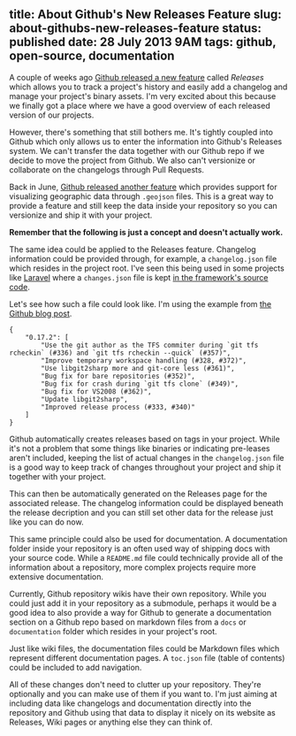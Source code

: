 title: About Github's New Releases Feature
slug: about-githubs-new-releases-feature
status: published
date: 28 July 2013 9AM
tags: github, open-source, documentation
-------
A couple of weeks ago [Github released a new feature](https://github.com/blog/1547-release-your-software) called *Releases* which allows you to track a project's history and easily add a changelog and manage your project's binary assets. I'm very excited about this because we finally got a place where we have a good overview of each released version of our projects.

However, there's something that still bothers me. It's tightly coupled into Github which only allows us to enter the information into Github's Releases system. We can't transfer the data together with our Github repo if we decide to move the project from Github. We also can't versionize or collaborate on the changelogs through Pull Requests.

Back in June, [Github released another feature](https://github.com/blog/1528-there-s-a-map-for-that) which provides support for visualizing geographic data through `.geojson` files. This is a great way to provide a feature and still keep the data inside your repository so you can versionize and ship it with your project.

**Remember that the following is just a concept and doesn't actually work.**

The same idea could be applied to the Releases feature. Changelog information could be provided through, for example, a `changelog.json` file which resides in the project root. I've seen this being used in some projects like [Laravel](http://laravel.com/) where a `changes.json` file is kept [in the framework's source code](https://github.com/laravel/framework/blob/master/src/Illuminate/Foundation/changes.json).

Let's see how such a file could look like. I'm using the example from [the Github blog post](https://github.com/blog/1547-release-your-software).

	{
		"0.17.2": [
			"Use the git author as the TFS commiter during `git tfs rcheckin` (#336) and `git tfs rcheckin --quick` (#357)",
			"Improve temporary workspace handling (#328, #372)",
			"Use libgit2sharp more and git-core less (#361)",
			"Bug fix for bare repositories (#352)",
			"Bug fix for crash during `git tfs clone` (#349)",
			"Bug fix for VS2008 (#362)",
			"Update libgit2sharp",
			"Improved release process (#333, #340)"
		]
	}

Github automatically creates releases based on tags in your project. While it's not a problem that some things like binaries or indicating pre-leases aren't included, keeping the list of actual changes in the `changelog.json` file is a good way to keep track of changes throughout your project and ship it together with your project.

This can then be automatically generated on the Releases page for the associated release. The changelog information could be displayed beneath the release decription and you can still set other data for the release just like you can do now.

This same principle could also be used for documentation. A documentation folder inside your repository is an often used way of shipping docs with your source code. While a `README.md` file could technically provide all of the information about a repository, more complex projects require more extensive documentation.

Currently, Github repository wikis have their own repository. While you could just add it in your repository as a submodule, perhaps it would be a good idea to also provide a way for Github to generate a documentation section on a Github repo based on markdown files from a `docs` or `documentation` folder which resides in your project's root.

Just like wiki files, the documentation files could be Markdown files which represent different documentation pages. A `toc.json` file (table of contents) could be included to add navigation.

All of these changes don't need to clutter up your repository. They're optionally and you can make use of them if you want to. I'm just aiming at including data like changelogs and documentation directly into the repository and Github using that data to display it nicely on its website as Releases, Wiki pages or anything else they can think of.